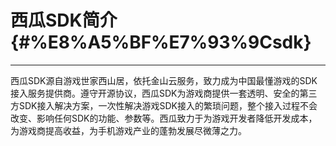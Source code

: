 # 西瓜SDK简介 {#%E8%A5%BF%E7%93%9Csdk}

---

西瓜SDK源自游戏世家西山居，依托金山云服务，致力成为中国最懂游戏的SDK接入服务提供商。遵守开源协议，西瓜SDK为游戏商提供一套透明、安全的第三方SDK接入解决方案，一次性解决游戏SDK接入的繁琐问题，整个接入过程不会改变、影响任何SDK的功能、参数等。西瓜致力于为游戏开发者降低开发成本，为游戏商提高收益，为手机游戏产业的蓬勃发展尽微薄之力。

